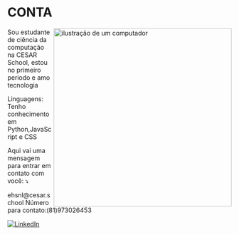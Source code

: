 # CONTA
<img src="https://raw.githubusercontent.com/MicaelliMedeiros/micaellimedeiros/master/image/computer-illustration.png" alt="ilustração de um computador" min-width="400px" max-width="400px" width="400px" align="right">

<p align="left"> 
  Sou estudante de ciência da computação na CESAR School, estou no primeiro periodo e amo tecnologia
</p>

<p align="left">
   Linguagens: Tenho conhecimento em Python,JavaScript e CSS
</p>

<p align="left">
  Aqui vai uma mensagem para entrar em contato com você: ⤵️
</p>
<p>ehsnl@cesar.school
  Número para contato:(81)973026453
</p>

<p align="left">
  <a href="#" title="LinkedIn">
  <img src="https://img.shields.io/badge/-Linkedin-0e76a8?style=flat-square&logo=Linkedin&logoColor=white&link=www.linkedin.com/in/eduardo-henrique15" alt="LinkedIn"/></a>
</p>
